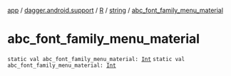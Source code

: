 [app](../../../index.md) / [dagger.android.support](../../index.md) / [R](../index.md) / [string](index.md) / [abc_font_family_menu_material](./abc_font_family_menu_material.md)

# abc_font_family_menu_material

`static val abc_font_family_menu_material: `[`Int`](https://kotlinlang.org/api/latest/jvm/stdlib/kotlin/-int/index.html)
`static val abc_font_family_menu_material: `[`Int`](https://kotlinlang.org/api/latest/jvm/stdlib/kotlin/-int/index.html)